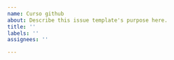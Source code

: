 ```yaml
---
name: Curso github
about: Describe this issue template's purpose here.
title: ''
labels: ''
assignees: ''

---
```



